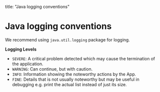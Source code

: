 <frontmatter>
title: "Java logging conventions"
</frontmatter>

# Java logging conventions

We recommend using `java.util.logging` package for logging.

**Logging Levels**

* `SEVERE`: A critical problem detected which may cause the termination of the application.
* `WARNING`: Can continue, but with caution.
* `INFO`: Information showing the noteworthy actions by the App.
* `FINE`: Details that is not usually noteworthy but may be useful in debugging e.g. print the actual list instead of just its size.
